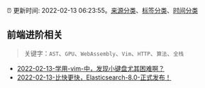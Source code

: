 :alarm_clock: 更新时间: 2022-02-13 06:23:55。[来源分类](../README.md)、[标签分类](../TAGS.md)、[时间分类](../TIMELINE.md)

## 前端进阶相关


> 关键字：`AST`、`GPU`、`WebAssembly`、`Vim`、`HTTP`、`算法`、`全栈`



- [2022-02-13-学用-vim-中，发现小键盘尤其困难啊？](https://www.v2ex.com/t/833502) 
- [2022-02-13-比快更快，Elasticsearch-8.0-正式发布！](https://toutiao.io/k/ex013em) 